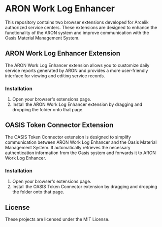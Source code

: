 # ARON Work Log Enhancer

This repository contains two browser extensions developed for Arcelik authorized service centers. These extensions are designed to enhance the functionality of the ARON system and improve communication with the Oasis Material Management System.


## ARON Work Log Enhancer Extension

The ARON Work Log Enhancer extension allows you to customize daily service reports generated by ARON and provides a more user-friendly interface for viewing and editing service records.


### Installation

1. Open your browser's extensions page.
2. Install the ARON Work Log Enhancer extension by dragging and dropping the folder onto that page.


## OASIS Token Connector Extension

The OASIS Token Connector extension is designed to simplify communication between ARON Work Log Enhancer and the Oasis Material Management System. It automatically retrieves the necessary authentication information from the Oasis system and forwards it to ARON Work Log Enhancer.


### Installation

1. Open your browser's extensions page.
2. Install the OASIS Token Connector extension by dragging and dropping the folder onto that page.


## License

These projects are licensed under the MIT License.
